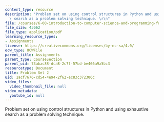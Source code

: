 ```yaml
---
content_type: resource
description: "Problem set on using control structures in Python and using exhaustive\
  \ search as a problem solving technique. \r\n"
file: /courses/6-00-introduction-to-computer-science-and-programming-fall-2008/1acf7676cd544e942f62ec83c372306c_pset2.pdf
file_size: 43662
file_type: application/pdf
learning_resource_types:
- Assignments
license: https://creativecommons.org/licenses/by-nc-sa/4.0/
ocw_type: OCWFile
parent_title: Assignments
parent_type: CourseSection
parent_uid: 73abac88-dca8-2c7f-57bd-be466a9a5bc3
resourcetype: Document
title: Problem Set 2
uid: 1acf7676-cd54-4e94-2f62-ec83c372306c
video_files:
  video_thumbnail_file: null
video_metadata:
  youtube_id: null
---
```

Problem set on using control structures in Python and using exhaustive search as a problem solving technique. 

